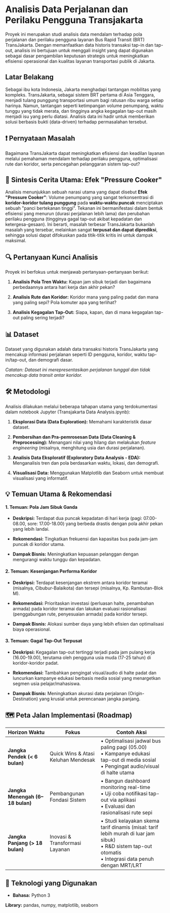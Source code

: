 **Analisis Data Perjalanan dan Perilaku Pengguna Transjakarta**
===============================================================

Proyek ini merupakan studi analisis data mendalam terhadap pola perjalanan dan perilaku pengguna layanan Bus Rapid Transit (BRT) TransJakarta. Dengan memanfaatkan data historis transaksi tap-in dan tap-out, analisis ini bertujuan untuk menggali insight yang dapat digunakan sebagai dasar pengambilan keputusan strategis untuk meningkatkan efisiensi operasional dan kualitas layanan transportasi publik di Jakarta.

**Latar Belakang**
------------------

Sebagai ibu kota Indonesia, Jakarta menghadapi tantangan mobilitas yang kompleks. TransJakarta, sebagai sistem BRT pertama di Asia Tenggara, menjadi tulang punggung transportasi umum bagi ratusan ribu warga setiap harinya. Namun, tantangan seperti ketimpangan volume penumpang, waktu tunggu yang tidak merata, dan tingginya angka kegagalan tap-out masih menjadi isu yang perlu diatasi. Analisis data ini hadir untuk memberikan solusi berbasis bukti (data-driven) terhadap permasalahan tersebut.

**❗️ Pernyataan Masalah**
-------------------------

Bagaimana TransJakarta dapat meningkatkan efisiensi dan keadilan layanan melalui pemahaman mendalam terhadap perilaku pengguna, optimalisasi rute dan koridor, serta pencegahan pelanggaran sistem tap-out?

**📖 Sintesis Cerita Utama: Efek "Pressure Cooker"**
----------------------------------------------------

Analisis menunjukkan sebuah narasi utama yang dapat disebut **Efek "Pressure Cooker"**: Volume penumpang yang sangat terkonsentrasi di **koridor-koridor tulang punggung** pada **waktu-waktu puncak** menciptakan sebuah "panci bertekanan tinggi". Tekanan ini bermanifestasi dalam bentuk efisiensi yang menurun (durasi perjalanan lebih lama) dan perubahan perilaku pengguna (tingginya gagal tap-out akibat kepadatan dan ketergesa-gesaan). Ini berarti, masalah terbesar TransJakarta bukanlah masalah yang tersebar, melainkan sangat **terpusat dan dapat diprediksi**, sehingga solusi dapat difokuskan pada titik-titik kritis ini untuk dampak maksimal.

**🔍 Pertanyaan Kunci Analisis**
--------------------------------

Proyek ini berfokus untuk menjawab pertanyaan-pertanyaan berikut:

1.  **Analisis Pola Tren Waktu:** Kapan jam sibuk terjadi dan bagaimana perbedaannya antara hari kerja dan akhir pekan?
    
2.  **Analisis Rute dan Koridor:** Koridor mana yang paling padat dan mana yang paling sepi? Pola komuter apa yang terlihat?
    
3.  **Analisis Kegagalan Tap-Out:** Siapa, kapan, dan di mana kegagalan tap-out paling sering terjadi?
    

**📊 Dataset**
--------------

Dataset yang digunakan adalah data transaksi historis TransJakarta yang mencakup informasi perjalanan seperti ID pengguna, koridor, waktu tap-in/tap-out, dan demografi dasar.

_Catatan: Dataset ini merepresentasikan perjalanan tunggal dan tidak mencakup data transit antar koridor._

**🛠️ Metodologi**
------------------

Analisis dilakukan melalui beberapa tahapan utama yang terdokumentasi dalam notebook Jupyter (Transjakarta Data Analysis.ipynb):

1.  **Eksplorasi Data (Data Exploration):** Memahami karakteristik dasar dataset.
    
2.  **Pembersihan dan Pra-pemrosesan Data (Data Cleaning & Preprocessing):** Menangani nilai yang hilang dan melakukan _feature engineering_ (misalnya, menghitung usia dan durasi perjalanan).
    
3.  **Analisis Data Eksploratif (Exploratory Data Analysis - EDA):** Menganalisis tren dan pola berdasarkan waktu, lokasi, dan demografi.
    
4.  **Visualisasi Data:** Menggunakan Matplotlib dan Seaborn untuk membuat visualisasi yang informatif.
    

**💡 Temuan Utama & Rekomendasi**
---------------------------------

#### **1\. Temuan: Pola Jam Sibuk Ganda**

*   **Deskripsi:** Terdapat dua puncak kepadatan di hari kerja (pagi: 07.00-08.00, sore: 17.00-18.00) yang berbeda drastis dengan pola akhir pekan yang lebih landai.
    
*   **Rekomendasi:** Tingkatkan frekuensi dan kapasitas bus pada jam-jam puncak di koridor utama.
    
*   **Dampak Bisnis:** Meningkatkan kepuasan pelanggan dengan mengurangi waktu tunggu dan kepadatan.
    

#### **2\. Temuan: Kesenjangan Performa Koridor**

*   **Deskripsi:** Terdapat kesenjangan ekstrem antara koridor teramai (misalnya, Cibubur-Balaikota) dan tersepi (misalnya, Kp. Rambutan-Blok M).
    
*   **Rekomendasi:** Prioritaskan investasi (perluasan halte, penambahan armada) pada koridor teramai dan lakukan evaluasi rasionalisasi (penggabungan rute, penyesuaian armada) pada koridor tersepi.
    
*   **Dampak Bisnis:** Alokasi sumber daya yang lebih efisien dan optimalisasi biaya operasional.
    

#### **3\. Temuan: Gagal Tap-Out Terpusat**

*   **Deskripsi:** Kegagalan tap-out tertinggi terjadi pada jam pulang kerja (16.00-19.00), terutama oleh pengguna usia muda (17-25 tahun) di koridor-koridor padat.
    
*   **Rekomendasi:** Tambahkan pengingat visual/audio di halte padat dan luncurkan kampanye edukasi berbasis media sosial yang menargetkan segmen usia pelajar/mahasiswa.
    
*   **Dampak Bisnis:** Meningkatkan akurasi data perjalanan (Origin-Destination) yang krusial untuk perencanaan jangka panjang.
    

**🗺️ Peta Jalan Implementasi (Roadmap)**
-----------------------------------------

| **Horizon Waktu**         | **Fokus**                          | **Contoh Aksi**                                                                                   |
|---------------------------|------------------------------------|----------------------------------------------------------------------------------------------------|
| **Jangka Pendek (< 6 bulan)** | Quick Wins & Atasi Keluhan Mendesak | • Optimalisasi jadwal bus paling pagi (05.00)  <br>• Kampanye edukasi tap-out di media sosial  <br>• Pengingat audio/visual di halte utama |
| **Jangka Menengah (6–18 bulan)** | Pembangunan Fondasi Sistem         | • Bangun dashboard monitoring real-time  <br>• Uji coba notifikasi tap-out via aplikasi  <br>• Evaluasi dan rasionalisasi rute sepi         |
| **Jangka Panjang (> 18 bulan)**  | Inovasi & Transformasi Layanan     | • Studi kelayakan skema tarif dinamis (misal: tarif lebih murah di luar jam sibuk)  <br>• R&D sistem tap-out otomatis  <br>• Integrasi data penuh dengan MRT/LRT |


**🚀 Teknologi yang Digunakan**
-------------------------------

*   **Bahasa:** Python 3
    

**Library:** pandas, numpy, matplotlib, seaborn

